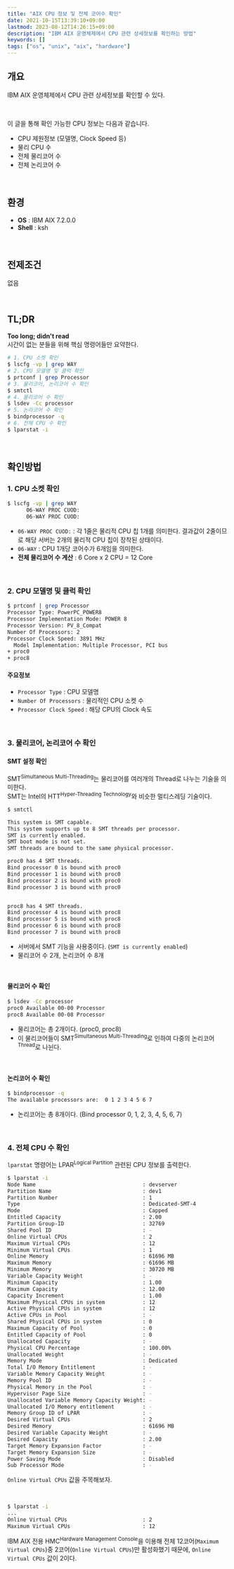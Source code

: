 ```yaml
---
title: "AIX CPU 정보 및 전체 코어수 확인"
date: 2021-10-15T13:39:10+09:00
lastmod: 2023-08-12T14:26:15+09:00
description: "IBM AIX 운영체제에서 CPU 관련 상세정보를 확인하는 방법"
keywords: []
tags: ["os", "unix", "aix", "hardware"]
---
```


## 개요

IBM AIX 운영체제에서 CPU 관련 상세정보를 확인할 수 있다.

&nbsp;

이 글을 통해 확인 가능한 CPU 정보는 다음과 같습니다.

- CPU 제원정보 (모델명, Clock Speed 등)
- 물리 CPU 수
- 전체 물리코어 수
- 전체 논리코어 수

&nbsp;

## 환경

- **OS** : IBM AIX 7.2.0.0
- **Shell** : ksh

&nbsp;

## 전제조건

없음

&nbsp;

## TL;DR

**Too long; didn't read**  
시간이 없는 분들을 위해 핵심 명령어들만 요약한다.

```bash
# 1. CPU 소켓 확인
$ lscfg -vp | grep WAY
# 2. CPU 모델명 및 클럭 확인
$ prtconf | grep Processor
# 3. 물리코어, 논리코어 수 확인
$ smtctl
# 4. 물리코어 수 확인
$ lsdev -Cc processor
# 5. 논리코어 수 확인
$ bindprocessor -q
# 6. 전체 CPU 수 확인
$ lparstat -i
```

&nbsp;

## 확인방법

### 1. CPU 소켓 확인

```bash
$ lscfg -vp | grep WAY
      06-WAY PROC CUOD:
      06-WAY PROC CUOD:
```

- `06-WAY PROC CUOD:` : 각 1줄은 물리적 CPU 칩 1개를 의미한다. 결과값이 2줄이므로 해당 서버는 2개의 물리적 CPU 칩이 장착된 상태이다.
- `06-WAY` : CPU 1개당 코어수가 6개임을 의미한다.
- **전체 물리코어 수 계산** : 6 Core x 2 CPU = 12 Core

&nbsp;

### 2. CPU 모델명 및 클럭 확인

```bash
$ prtconf | grep Processor
Processor Type: PowerPC_POWER8
Processor Implementation Mode: POWER 8
Processor Version: PV_8_Compat
Number Of Processors: 2
Processor Clock Speed: 3891 MHz
  Model Implementation: Multiple Processor, PCI bus
+ proc0                                                                          Processor
+ proc8                                                                          Processor
```

#### 주요정보

- `Processor Type` : CPU 모델명
- `Number Of Processors` : 물리적인 CPU 소켓 수
- `Processor Clock Speed` : 해당 CPU의 Clock 속도

&nbsp;

### 3. 물리코어, 논리코어 수 확인

#### SMT 설정 확인

SMT<sup>Simultaneous Multi-Threading</sup>는 물리코어를 여러개의 Thread로 나누는 기술을 의미한다.  
SMT는 Intel의 HTT<sup>Hyper-Threading Technology</sup>와 비슷한 멀티스레딩 기술이다.

```bash
$ smtctl

This system is SMT capable.
This system supports up to 8 SMT threads per processor.
SMT is currently enabled.
SMT boot mode is not set.
SMT threads are bound to the same physical processor.

proc0 has 4 SMT threads.
Bind processor 0 is bound with proc0
Bind processor 1 is bound with proc0
Bind processor 2 is bound with proc0
Bind processor 3 is bound with proc0


proc8 has 4 SMT threads.
Bind processor 4 is bound with proc8
Bind processor 5 is bound with proc8
Bind processor 6 is bound with proc8
Bind processor 7 is bound with proc8
```

- 서버에서 SMT 기능을 사용중이다. (`SMT is currently enabled`)
- 물리코어 수 2개, 논리코어 수 8개

&nbsp;

#### 물리코어 수 확인

```bash
$ lsdev -Cc processor
proc0 Available 00-00 Processor
proc8 Available 00-08 Processor
```

- 물리코어는 총 2개이다. (proc0, proc8)
- 이 물리코어들이 SMT<sup>Simultaneous Multi-Threading</sup>로 인하여 다중의 논리코어<sup>Thread</sup>로 나뉜다.

&nbsp;

#### 논리코어 수 확인

```bash
$ bindprocessor -q
The available processors are:  0 1 2 3 4 5 6 7
```

- 논리코어는 총 8개이다. (Bind processor 0, 1, 2, 3, 4, 5, 6, 7)

&nbsp;

### 4. 전체 CPU 수 확인

`lparstat` 명령어는 LPAR<sup>Logical Partition</sup> 관련된 CPU 정보를 출력한다.

```bash
$ lparstat -i  
Node Name                                  : devserver
Partition Name                             : dev1
Partition Number                           : 1
Type                                       : Dedicated-SMT-4
Mode                                       : Capped
Entitled Capacity                          : 2.00
Partition Group-ID                         : 32769
Shared Pool ID                             : -
Online Virtual CPUs                        : 2
Maximum Virtual CPUs                       : 12
Minimum Virtual CPUs                       : 1
Online Memory                              : 61696 MB
Maximum Memory                             : 61696 MB
Minimum Memory                             : 30720 MB
Variable Capacity Weight                   : -
Minimum Capacity                           : 1.00
Maximum Capacity                           : 12.00
Capacity Increment                         : 1.00
Maximum Physical CPUs in system            : 12
Active Physical CPUs in system             : 12
Active CPUs in Pool                        : -
Shared Physical CPUs in system             : 0
Maximum Capacity of Pool                   : 0
Entitled Capacity of Pool                  : 0
Unallocated Capacity                       : -
Physical CPU Percentage                    : 100.00%
Unallocated Weight                         : -
Memory Mode                                : Dedicated
Total I/O Memory Entitlement               : -
Variable Memory Capacity Weight            : -
Memory Pool ID                             : -
Physical Memory in the Pool                : -
Hypervisor Page Size                       : -
Unallocated Variable Memory Capacity Weight: -
Unallocated I/O Memory entitlement         : -
Memory Group ID of LPAR                    : -
Desired Virtual CPUs                       : 2
Desired Memory                             : 61696 MB
Desired Variable Capacity Weight           : -
Desired Capacity                           : 2.00
Target Memory Expansion Factor             : -
Target Memory Expansion Size               : -
Power Saving Mode                          : Disabled
Sub Processor Mode                         : -
```

`Online Virtual CPUs` 값을 주목해보자.

&nbsp;

```bash
$ lparstat -i  
...
Online Virtual CPUs                        : 2
Maximum Virtual CPUs                       : 12
```

IBM AIX 전용 HMC<sup>Hardware Management Console</sup>을 이용해 전체 12코어(`Maximum Virtual CPUs`)중 2코어(`Online Virtual CPUs`)만 활성화했기 때문에, `Online Virtual CPUs` 값이 2이다.
